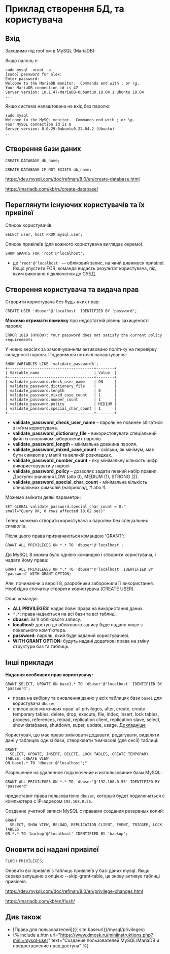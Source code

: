 # Приклад створення БД, та користувача

## Вхід

Заходимо під root'ом в MySQL (MariaDB):

Якщо палоль є:

```
sudo mysql -uroot -p
[sudo] password for olex: 
Enter password: 
Welcome to the MariaDB monitor.  Commands end with ; or \g.
Your MariaDB connection id is 47
Server version: 10.1.47-MariaDB-0ubuntu0.18.04.1 Ubuntu 18.04
...
```

Якщо система налаштована на вхід без паролю:

```
sudo mysql
Welcome to the MySQL monitor.  Commands end with ; or \g.
Your MySQL connection id is 8
Server version: 8.0.29-0ubuntu0.22.04.2 (Ubuntu)
...
```

## Створення бази даних

```
CREATE DATABASE db_name;
```
```
CREATE DATABASE IF NOT EXISTS db_name;
```

<https://dev.mysql.com/doc/refman/8.0/en/create-database.html>

<https://mariadb.com/kb/ru/create-database/>

## Переглянути існуючих користувачів та їх привілеї

Список користувачів:

```
SELECT user, host FROM mysql.user;
```

Список привілеїв (для кожного користувача виглядає окремо):

```
SHOW GRANTS FOR 'root'@'localhost';
```

* де `'root'@'localhost'` — обліковий запис, на який дивимося привілеї. Якщо упустити FOR, команда видасть результат користувача, під яким виконано підключення до СУБД.

## Створення користувача та видача прав

Створити користувача без будь-яких прав:

```
CREATE USER 'dbuser'@'localhost' IDENTIFIED BY 'password';
```

**Можемо отримати помилку** про недостатній рівень захищеності пароля:

`ERROR 1819 (HY000): Your password does not satisfy the current policy requirements`

У нових версіях за замовчуванням активовано політику на перевірку складності пароля. Подивимося поточні налаштування:

```
SHOW VARIABLES LIKE 'validate_password%';
+--------------------------------------+--------+
| Variable_name                        | Value  |
+--------------------------------------+--------+
| validate_password.check_user_name    | ON     |
| validate_password.dictionary_file    |        |
| validate_password.length             | 8      |
| validate_password.mixed_case_count   | 1      |
| validate_password.number_count       | 1      |
| validate_password.policy             | MEDIUM |
| validate_password.special_char_count | 1      |
+--------------------------------------+--------+
```

- **validate_password_check_user_name** – пароль не повинен збігатися з ім'ям користувача.
- **validate_password_dictionary_file** - використовувати спеціальний файл із словником заборонених паролів.
- **validate_password_length** – мінімальна довжина пароля.
- **validate_password_mixed_case_count** - скільки, як мінімум, має бути символів у малій та великій розкладках.
- **validate_password_number_count** - яку мінімальну кількість цифр використовувати у паролі.
- **validate_password_policy** – дозволяє задати певний набір правил. Доступні значення LOW (або 0), MEDIUM (1), STRONG (2).
- **validate_password_special_char_count** - мінімальна кількість спеціальних символів (наприклад, # або !).

Можемо змінити деякі параметри:

```
SET GLOBAL validate_password.special_char_count = 0;"
small="Query OK, 0 rows affected (0,02 sec)"
```

Тепер можемо створити користувача з паролем без спеціальних символів.

Після цього права призначаються командою 'GRANT':

```
GRANT ALL PRIVILEGES ON *.* TO 'dbuser'@'localhost';
```

До MySQL 8 можна було однією командою і створити користувача, і надати йому права:

`GRANT ALL PRIVILEGES ON *.* TO 'dbuser'@'localhost' IDENTIFIED BY 'password' WITH GRANT OPTION;`

Але, починаючи з версії 8, разробники заборонили її використання. Необхідно спочатку створити користувача (CREATE USER).

Опис команди:

- **ALL PRIVILEGES:** надає повні права на використання даних.
- `*.*`: права надаються на всі бази та всі таблиці.
- **dbuser:** ім'я облікового запису.
- **localhost:** доступ до облікового запису буде надано лише з локального комп'ютера.
- **password:** пароль, який буде заданий користувачеві.
- **WITH GRANT OPTION:** будуть надані додаткові права на зміну структури баз та таблиць.

## Інші приклади

**Надання особливих прав користувачу:**

```
GRANT SELECT, UPDATE ON base1.* TO 'dbuser'@'localhost' IDENTIFIED BY 'password';
```

* права на вибірку та оновлення даних у всіх таблицях бази `base1` для користувача `dbuser`
* список всіх можливих прав: all privileges, alter, create, create temporary tables, delete, drop, execute, file, index, insert, lock tables, process, references, reload, replication client, replication slave, select, show databases, shutdown, super, update, usage. [Докладніше](../privileges)

Користувач, що має право змінювати додавати, редагувати, видаляти дані у таблицях однієї бази, створювати тимчасові (для сесії) таблиці:

```
GRANT
  SELECT, UPDATE, INSERT, DELETE, LOCK TABLES, CREATE TEMPORARY TABLES, CREATE VIEW
ON base1.* TO 'dbuser'@'localhost';"
```

Разрешение на удаленное подключение и использование базы MySQL:

```
GRANT ALL PRIVILEGES ON *.* TO 'dbuser'@'192.168.0.55' IDENTIFIED BY 'password'
```

предоставит права пользователю `dbuser`, который будет подключаться с компьютера с IP-адресом `192.168.0.55`.

Создание учетной записи MySQL с правами создания резервных копий:

```
GRANT 
  SELECT, SHOW VIEW, RELOAD, REPLICATION CLIENT, EVENT, TRIGGER, LOCK TABLES
ON *.* TO 'backup'@'localhost' IDENTIFIED BY 'backup';
```

## Оновити всі надані привілеї

```
FLUSH PRIVILEGES;
```

Оновити всі привілеї з таблиць привілеїв у базі даних mysql. Якщо сервер запущено з опцією --skip-grant-table, це знову активує таблиці привілеїв.

<https://dev.mysql.com/doc/refman/8.0/en/privilege-changes.html>

<https://mariadb.com/kb/en/flush/>

## Див також

- [Права для пользователей]({{ site.baseurl}}/mysql/privileges)
- {% include a.htm url="https://www.dmosk.ru/miniinstruktions.php?mini=mysql-user" text="Создание пользователей MySQL/MariaDB и предоставление прав доступа" %}
